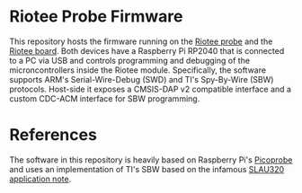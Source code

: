 # Riotee Probe Firmware

This repository hosts the firmware running on the [Riotee probe](https://github.com/NessieCircuits/Riotee_ProbeHardware) and the [Riotee board](https://github.com/NessieCircuits/Riotee_Board). Both devices have a Raspberry Pi RP2040 that is connected to a PC via USB and controls programming and debugging of the microncontrollers inside the Riotee module. Specifically, the software supports ARM's Serial-Wire-Debug (SWD) and TI's Spy-By-Wire (SBW) protocols. Host-side it exposes a CMSIS-DAP v2 compatible interface and a custom CDC-ACM interface for SBW programming.

# References

The software in this repository is heavily based on Raspberry Pi's [Picoprobe](https://github.com/raspberrypi/picoprobe) and uses an implementation of TI's SBW based on the infamous [SLAU320 application note](https://www.ti.com/lit/ug/slau320aj/slau320aj.pdf).
